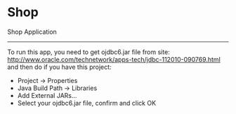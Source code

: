 # Shop
Shop Application

-----------------------------------------------------------------------------

To run this app, you need to get ojdbc6.jar file from site:
http://www.oracle.com/technetwork/apps-tech/jdbc-112010-090769.html and
then do if you have this project:
- Project -> Properties
- Java Build Path -> Libraries
- Add External JARs...
- Select your ojdbc6.jar file, confirm and click OK
